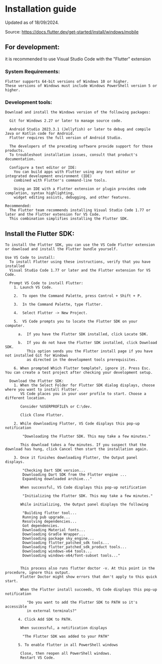# Installation guide

Updated as of 18/09/2024.

Source: https://docs.flutter.dev/get-started/install/windows/mobile

## For development:
  it is recommended to use Visual Studio Code with the "Flutter" extension

  ### System Requirements:
    Flutter supports 64-bit versions of Windows 10 or higher.
    These versions of Windows must include Windows PowerShell version 5 or higher.

  ### Development tools:
    Download and install the Windows version of the following packages:

      Git for Windows 2.27 or later to manage source code.
  
      Android Studio 2023.3.1 (Jellyfish) or later to debug and compile Java or Kotlin code for Android. 
      Flutter requires the full version of Android Studio.
  
      The developers of the preceding software provide support for those products. 
      To troubleshoot installation issues, consult that product's documentation.
  
      Configure a text editor or IDE:
        You can build apps with Flutter using any text editor or integrated development environment (IDE) 
        combined with Flutter's command-line tools.
  
        Using an IDE with a Flutter extension or plugin provides code completion, syntax highlighting, 
        widget editing assists, debugging, and other features.

    Recommended:
      The Flutter team recommends installing Visual Studio Code 1.77 or later and the Flutter extension for VS Code.
      This combination simplifies installing the Flutter SDK.

  ## Install the Flutter SDK:
    To install the Flutter SDK, you can use the VS Code Flutter extension or download and install the Flutter bundle yourself.

    Use VS Code to install:
      To install Flutter using these instructions, verify that you have installed 
      Visual Studio Code 1.77 or later and the Flutter extension for VS Code.

      Prompt VS Code to install Flutter:
        1. Launch VS Code.

        2.  To open the Command Palette, press Control + Shift + P.

        3.  In the Command Palette, type flutter.

        4.  Select Flutter -> New Project.

        5.  VS Code prompts you to locate the Flutter SDK on your computer.

          a.  If you have the Flutter SDK installed, click Locate SDK.

          b.  If you do not have the Flutter SDK installed, click Download SDK.
              This option sends you the Flutter install page if you have not installed Git for Windows 
              as directed in the development tools prerequisites.

        6. When prompted Which Flutter template?, ignore it. Press Esc. You can create a test project after checking your development setup.

      Download the Flutter SDK:
        1. When the Select Folder for Flutter SDK dialog displays, choose where you want to install Flutter.
           VS Code places you in your user profile to start. Choose a different location.

           Consider %USERPROFILE% or C:\dev.

           Click Clone Flutter.

        2. While downloading Flutter, VS Code displays this pop-up notification

            "Downloading the Flutter SDK. This may take a few minutes."

           This download takes a few minutes. If you suspect that the download has hung, click Cancel then start the installation again.

        3. Once it finishes downloading Flutter, the Output panel displays.

            "Checking Dart SDK version...
            Downloading Dart SDK from the Flutter engine ...
            Expanding downloaded archive..."

           When successful, VS Code displays this pop-up notification

            "Initializing the Flutter SDK. This may take a few minutes."

           While initializing, the Output panel displays the following

            "Building flutter tool...
            Running pub upgrade...
            Resolving dependencies...
            Got dependencies.
            Downloading Material fonts...
            Downloading Gradle Wrapper...
            Downloading package sky_engine...
            Downloading flutter_patched_sdk tools...
            Downloading flutter_patched_sdk_product tools...
            Downloading windows-x64 tools...
            Downloading windows-x64/font-subset tools..."


           This process also runs flutter doctor -v. At this point in the procedure, ignore this output. 
           Flutter Doctor might show errors that don't apply to this quick start.

           When the Flutter install succeeds, VS Code displays this pop-up notification

              "Do you want to add the Flutter SDK to PATH so it's accessible
              in external terminals?"

          4. Click Add SDK to PATH.

           When successful, a notification displays

            "The Flutter SDK was added to your PATH"

          5. To enable flutter in all PowerShell windows

           Close, then reopen all PowerShell windows.
           Restart VS Code.

